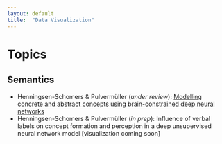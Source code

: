 ```yaml
---
layout: default
title:  "Data Visualization"
---
```


# Topics

## Semantics
- Henningsen-Schomers & Pulvermüller (*under review*): [Modelling concrete and abstract concepts using brain-constrained deep neural networks](/dataviz/concrete_abstract.html)
- Henningsen-Schomers & Pulvermüller (*in prep*): Influence of verbal labels on concept formation and perception in a deep unsupervised neural network model [visualization coming soon]
